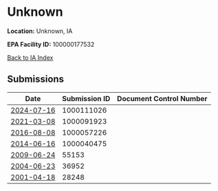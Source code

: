 # Unknown

**Location:** Unknown, IA

**EPA Facility ID:** 100000177532

[Back to IA Index](../../index.md)

## Submissions

| Date | Submission ID | Document Control Number |
|------|--------------|-------------------------|
| [2024-07-16](submissions/1000111026.md) | 1000111026 |  |
| [2021-03-08](submissions/1000091923.md) | 1000091923 |  |
| [2016-08-08](submissions/1000057226.md) | 1000057226 |  |
| [2014-06-16](submissions/1000040475.md) | 1000040475 |  |
| [2009-06-24](submissions/55153.md) | 55153 |  |
| [2004-06-23](submissions/36952.md) | 36952 |  |
| [2001-04-18](submissions/28248.md) | 28248 |  |
